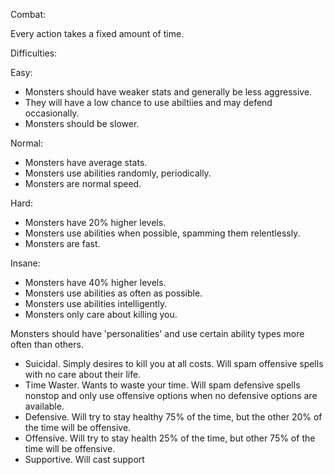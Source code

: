 Combat:

Every action takes a fixed amount of time.

Difficulties:

Easy:
- Monsters should have weaker stats and generally be less aggressive.
- They will have a low chance to use abiltiies and may defend occasionally.
- Monsters should be slower.

Normal:
- Monsters have average stats.
- Monsters use abilities randomly, periodically.
- Monsters are normal speed.

Hard:
- Monsters have 20% higher levels.
- Monsters use abilities when possible, spamming them relentlessly.
- Monsters are fast.

Insane:
- Monsters have 40% higher levels.
- Monsters use abilities as often as possible.
- Monsters use abilities intelligently.
- Monsters only care about killing you.


Monsters should have 'personalities' and use certain ability types more often than others.

- Suicidal. Simply desires to kill you at all costs. Will spam offensive spells with no care about their life.
- Time Waster. Wants to waste your time. Will spam defensive spells nonstop and only use offensive options when no defensive options are available.
- Defensive. Will try to stay healthy 75% of the time, but the other 20% of the time will be offensive.
- Offensive. Will try to stay health 25% of the time, but other 75% of the time will be offensive.
- Supportive. Will cast support

